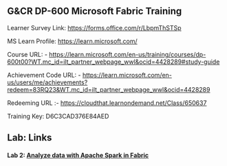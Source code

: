 ## G&CR DP-600 Microsoft Fabric Training


Learner Survey Link:
https://forms.office.com/r/LbpmThSTSp

MS Learn Profile:
https://learn.microsoft.com/


Course URL: -  https://learn.microsoft.com/en-us/training/courses/dp-600t00?WT.mc_id=ilt_partner_webpage_wwl&ocid=4428289#study-guide

Achievement Code URL: - https://learn.microsoft.com/en-us/users/me/achievements?redeem=83RQ23&WT.mc_id=ilt_partner_webpage_wwl&ocid=4428289

Redeeming URL :- https://cloudthat.learnondemand.net/Class/650637

Training Key: D6C3CAD376E84AED


## Lab: Links

#### Lab 2: [Analyze data with Apache Spark in Fabric](https://microsoftlearning.github.io/mslearn-fabric/Instructions/Labs/02-analyze-spark.html)
